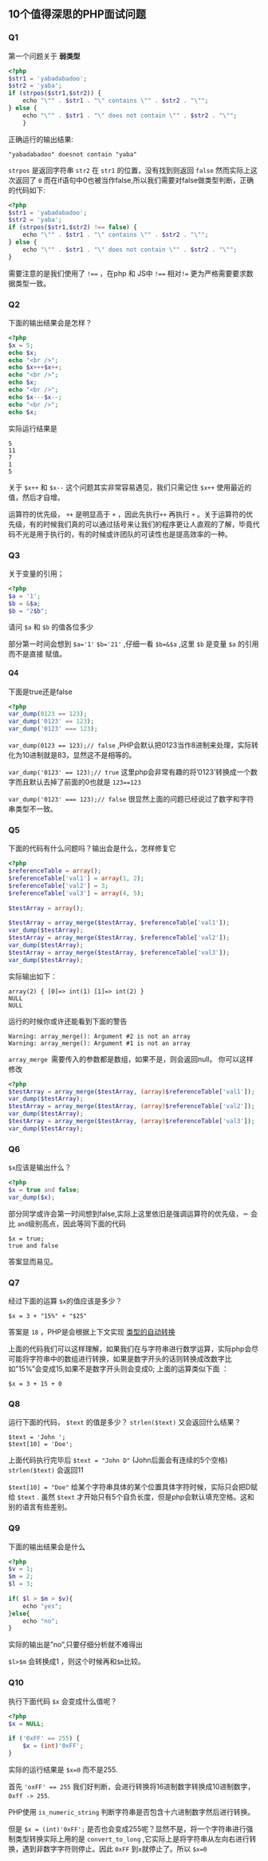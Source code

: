 ## 10个值得深思的PHP面试问题

### Q1

第一个问题关于 **弱类型**

```php
<?php
$str1 = 'yabadabadoo';
$str2 = 'yaba';
if (strpos($str1,$str2)) {  
    echo "\"" . $str1 . "\" contains \"" . $str2 . "\"";
} else {
    echo "\"" . $str1 . "\" does not contain \"" . $str2 . "\"";
    }
```

正确运行的输出结果:

    "yabadabadoo" doesnot contain "yaba"
    

`strpos` 是返回字符串 `str2` 在 `str1` 的位置，没有找到则返回 `false` 然而实际上这次返回了 `0` 而在if语句中0也被当作false,所以我们需要对false做类型判断，正确的代码如下: 

```php
<?php
$str1 = 'yabadabadoo';
$str2 = 'yaba';
if (strpos($str1,$str2) !== false) {  
    echo "\"" . $str1 . "\" contains \"" . $str2 . "\"";
} else {
    echo "\"" . $str1 . "\" does not contain \"" . $str2 . "\"";
}
```

需要注意的是我们使用了 `!==` ，在php 和 JS中 `!==` 相对`!=` 更为严格需要要求数据类型一致。 

### Q2

下面的输出结果会是怎样？

```php
<?php
$x = 5;
echo $x;  
echo "<br />";  
echo $x+++$x++;  
echo "<br />";  
echo $x;  
echo "<br />";  
echo $x---$x--;  
echo "<br />";  
echo $x;
```

实际运行结果是

    5  
    11  
    7  
    1  
    5  
    

关于 `$x++` 和 `$x--` 这个问题其实非常容易遇见，我们只需记住 `$x++` 使用最近的值，然后才自增。 

运算符的优先级， `++` 是明显高于 `+` ，因此先执行`++` 再执行 `+` 。关于运算符的优先级，有的时候我们真的可以通过括号来让我们的程序更让人直观的了解，毕竟代码不光是用于执行的，有的时候或许团队的可读性也是提高效率的一种。 

### Q3

关于变量的引用；

```php
<?php
$a = '1';
$b = &$a;
$b = "2$b";
```

请问 `$a` 和 `$b` 的值各位多少 

部分第一时间会想到 `$a='1'` `$b='21'` ,仔细一看 `$b=&$a` ,这里 `$b` 是变量 `$a` 的引用而不是直接 赋值。 

#### Q4

下面是true还是false

```php
<?php
var_dump(0123 == 123);  
var_dump('0123' == 123);  
var_dump('0123' === 123);  
```

`var_dump(0123 == 123);// false` ,PHP会默认把0123当作8进制来处理，实际转化为10进制就是83，显然这不是相等的。 

`var_dump('0123' == 123);// true` 这里php会非常有趣的将’0123’转换成一个数字而且默认去掉了前面的0也就是 `123==123`

`var_dump('0123' === 123);// false` 很显然上面的问题已经说过了数字和字符串类型不一致。 

### Q5

下面的代码有什么问题吗？输出会是什么，怎样修复它

```php
<?php
$referenceTable = array();
$referenceTable['val1'] = array(1, 2);
$referenceTable['val2'] = 3;
$referenceTable['val3'] = array(4, 5);
 
$testArray = array();
 
$testArray = array_merge($testArray, $referenceTable['val1']);
var_dump($testArray);  
$testArray = array_merge($testArray, $referenceTable['val2']);
var_dump($testArray);  
$testArray = array_merge($testArray, $referenceTable['val3']);
var_dump($testArray);
```

实际输出如下：

    array(2) { [0]=> int(1) [1]=> int(2) }  
    NULL  
    NULL  
    

运行的时候你或许还能看到下面的警告

    Warning: array_merge(): Argument #2 is not an array  
    Warning: array_merge(): Argument #1 is not an array  
    

`array_merge `需要传入的参数都是数组，如果不是，则会返回null。 你可以这样修改 

```php
<?php
$testArray = array_merge($testArray, (array)$referenceTable['val1']);
var_dump($testArray);  
$testArray = array_merge($testArray, (array)$referenceTable['val2']);
var_dump($testArray);  
$testArray = array_merge($testArray, (array)$referenceTable['val3']);
var_dump($testArray);  
```
### Q6

`$x`应该是输出什么？

```php
<?php
$x = true and false;
var_dump($x);  
```

部分同学或许会第一时间想到false,实际上这里依旧是强调运算符的优先级，`＝` 会比 `and`级别高点，因此等同下面的代码

    $x = true;
    true and false  
    

答案显而易见。

### Q7

经过下面的运算 `$x`的值应该是多少？

    $x = 3 + "15%" + "$25"
    

答案是 `18` ，PHP是会根据上下文实现 [类型的自动转换](http://www.php.net//manual/en/language.types.type-juggling.php)

上面的代码我们可以这样理解，如果我们在与字符串进行数学运算，实际php会尽可能将字符串中的数组进行转换，如果是数字开头的话则转换成改数字比如”15%”会变成15,如果不是数字开头则会变成0; 上面的运算类似下面 ：

    $x = 3 + 15 + 0

### Q8

运行下面的代码， `$text` 的值是多少？ `strlen($text)` 又会返回什么结果？ 

    $text = 'John ';
    $text[10] = 'Doe';
    

上面代码执行完毕后 `$text = "John D"` (John后面会有连续的5个空格) `strlen($text)` 会返回11 

`$text[10] = "Doe"` 给某个字符串具体的某个位置具体字符时候，实际只会把D赋给 `$text` . 虽然 `$text` 才开始只有5个自负长度，但是php会默认填充空格。这和别的语言有些差别。

### Q9

下面的输出结果会是什么

```php
<?php
$v = 1;
$m = 2;
$l = 3;
 
if( $l > $m > $v){  
    echo "yes";
}else{
    echo "no";
}
```

实际的输出是”no”,只要仔细分析就不难得出

`$l>$m` 会转换成1 ，则这个时候再和`$m`比较。

### Q10

执行下面代码 `$x` 会变成什么值呢？ 

```php
<?php
$x = NULL;
 
if ('0xFF' == 255) {  
    $x = (int)'0xFF';
}
```

实际的运行结果是 `$x=0` 而不是255. 

首先 `'oxFF' == 255` 我们好判断，会进行转换将16进制数字转换成10进制数字，`0xff -> 255`. 

PHP使用 `is_numeric_string` 判断字符串是否包含十六进制数字然后进行转换。 

但是 `$x = (int)'0xFF';` 是否也会变成255呢？显然不是，将一个字符串进行强制类型转换实际上用的是 `convert_to_long` ,它实际上是将字符串从左向右进行转换，遇到非数字字符则停止。因此 `0xFF` 到`x`就停止了。所以 `$x=0`
